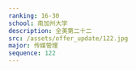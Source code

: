 ```yaml
---
ranking: 16-30
school: 南加州大学
description: 全美第二十二
src: /assets/offer_update/122.jpg
major: 传媒管理
sequence: 122
---
```

